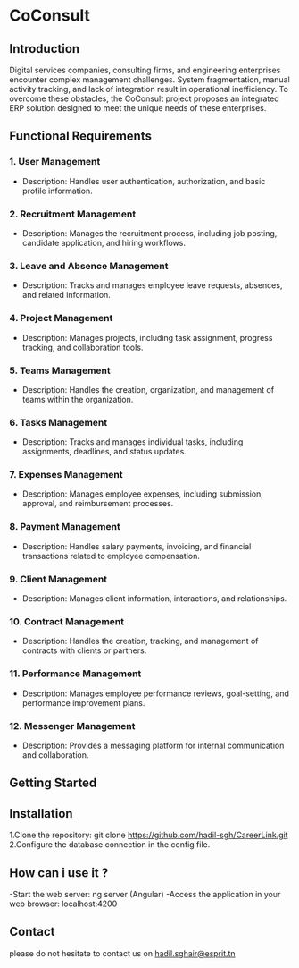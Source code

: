 # CoConsult 

## Introduction
Digital services companies, consulting firms, and engineering enterprises encounter complex management challenges. System fragmentation, manual activity tracking, and lack of integration result in operational inefficiency. To overcome these obstacles, the CoConsult project proposes an integrated ERP solution designed to meet the unique needs of these enterprises.


## Functional Requirements

### 1. User Management

- Description: Handles user authentication, authorization, and basic profile information.

### 2. Recruitment Management

- Description: Manages the recruitment process, including job posting, candidate application, and hiring workflows.

### 3. Leave and Absence Management

- Description: Tracks and manages employee leave requests, absences, and related information.

### 4. Project Management

- Description: Manages projects, including task assignment, progress tracking, and collaboration tools.

### 5. Teams Management

- Description: Handles the creation, organization, and management of teams within the organization.

### 6. Tasks Management

- Description: Tracks and manages individual tasks, including assignments, deadlines, and status updates.

### 7. Expenses Management

- Description: Manages employee expenses, including submission, approval, and reimbursement processes.

### 8. Payment Management

- Description: Handles salary payments, invoicing, and financial transactions related to employee compensation.

### 9. Client Management

- Description: Manages client information, interactions, and relationships.

### 10. Contract Management

- Description: Handles the creation, tracking, and management of contracts with clients or partners.

### 11. Performance Management

- Description: Manages employee performance reviews, goal-setting, and performance improvement plans.

### 12. Messenger Management

- Description: Provides a messaging platform for internal communication and collaboration.

## Getting Started

## Installation

1.Clone the repository: git clone https://github.com/hadil-sgh/CareerLink.git
2.Configure the database connection in the config file.

## How can i use it ?

-Start the web server: ng server (Angular)
-Access the application in your web browser: localhost:4200

## Contact

please do not hesitate to contact us on hadil.sghair@esprit.tn 
